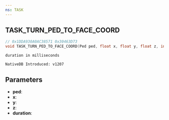 ```yaml
---
ns: TASK
---
```

## TASK_TURN_PED_TO_FACE_COORD

```c
// 0x1DDA930A0AC38571 0x30463D73
void TASK_TURN_PED_TO_FACE_COORD(Ped ped, float x, float y, float z, int duration);
```

```
duration in milliseconds

NativeDB Introduced: v1207
```

## Parameters
* **ped**:
* **x**:
* **y**:
* **z**:
* **duration**:
